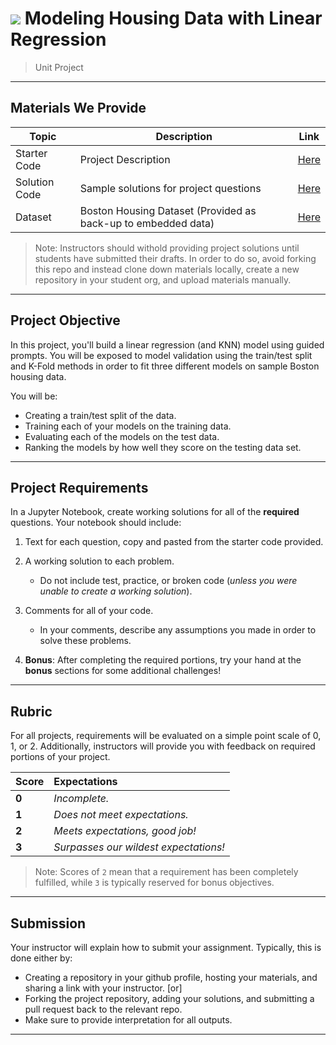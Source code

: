 # ![](https://ga-dash.s3.amazonaws.com/production/assets/logo-9f88ae6c9c3871690e33280fcf557f33.png) Modeling Housing Data with Linear Regression

> Unit Project

---

## Materials We Provide

| Topic | Description | Link |
| --- | --- | --- |
| Starter Code | Project Description | [Here](./linreg-knn-project.ipynb) |
| Solution Code | Sample solutions for project questions | [Here](https://git.generalassemb.ly/data-part-time/unit-project-solutions/blob/master/project-3/project-3_solutions.ipynb) |
| Dataset | Boston Housing Dataset (Provided as back-up to embedded data)| [Here](./data/boston_data.csv) |

> Note: Instructors should withold providing project solutions until students have submitted their drafts. In order to do so, avoid forking this repo and instead clone down materials locally, create a new repository in your student org, and upload materials manually.

---

## Project Objective

In this project, you'll build a linear regression (and KNN) model using guided prompts. You will be exposed to model validation using the train/test split and K-Fold methods in order to fit three different models on sample Boston housing data.

You will be:
  - Creating a train/test split of the data.
  - Training each of your models on the training data.
  - Evaluating each of the models on the test data.
  - Ranking the models by how well they score on the testing data set.

---

## Project Requirements

In a Jupyter Notebook, create working solutions for all of the **required** questions. Your notebook should include:

1. Text for each question, copy and pasted from the starter code provided.
2. A working solution to each problem.
   - Do not include test, practice, or broken code (*unless you were unable to create a working solution*).
3. Comments for all of your code.
   - In your comments, describe any assumptions you made in order to solve these problems.

4. **Bonus**: After completing the required portions, try your hand at the **bonus** sections for some additional challenges!


---

## Rubric

For all projects, requirements will be evaluated on a simple point scale of 0, 1, or 2. Additionally, instructors will provide you with feedback on required portions of your project.

Score | Expectations
:--- | :---
**0** | _Incomplete._
**1** | _Does not meet expectations._
**2** | _Meets expectations, good job!_
**3** | _Surpasses our wildest expectations!_

> Note: Scores of `2` mean that a requirement has been completely fulfilled, while `3` is typically reserved for bonus objectives.


---


## Submission

Your instructor will explain how to submit your assignment. Typically, this is done either by:

- Creating a repository in your github profile, hosting your materials, and sharing a link with your instructor. [or]
- Forking the project repository, adding your solutions, and submitting a pull request back to the relevant repo.
- Make sure to provide interpretation for all outputs.

---

